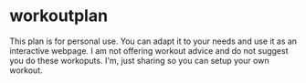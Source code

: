 # workoutplan
This plan is for personal use. You can adapt it to your needs and use it as an interactive webpage. I am not offering workout advice and do not suggest you do these workoputs. I'm, just sharing so you can setup your own workout.
